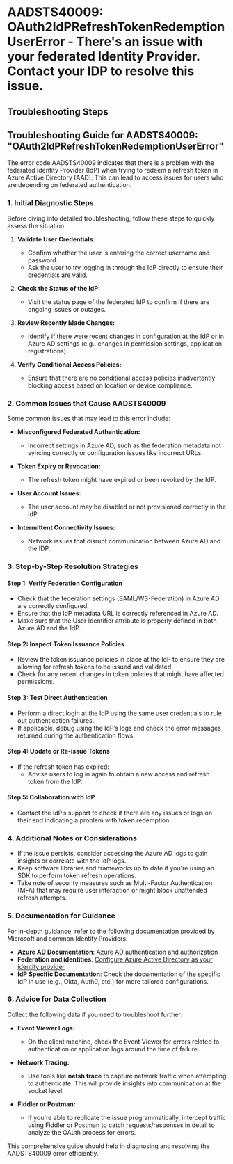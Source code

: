 
# AADSTS40009: OAuth2IdPRefreshTokenRedemptionUserError - There's an issue with your federated Identity Provider. Contact your IDP to resolve this issue.


## Troubleshooting Steps
## Troubleshooting Guide for AADSTS40009: "OAuth2IdPRefreshTokenRedemptionUserError"

The error code AADSTS40009 indicates that there is a problem with the federated Identity Provider (IdP) when trying to redeem a refresh token in Azure Active Directory (AAD). This can lead to access issues for users who are depending on federated authentication.

### 1. Initial Diagnostic Steps

Before diving into detailed troubleshooting, follow these steps to quickly assess the situation:

1. **Validate User Credentials:**
   - Confirm whether the user is entering the correct username and password.
   - Ask the user to try logging in through the IdP directly to ensure their credentials are valid.

2. **Check the Status of the IdP:**
   - Visit the status page of the federated IdP to confirm if there are ongoing issues or outages.

3. **Review Recently Made Changes:**
   - Identify if there were recent changes in configuration at the IdP or in Azure AD settings (e.g., changes in permission settings, application registrations).

4. **Verify Conditional Access Policies:**
   - Ensure that there are no conditional access policies inadvertently blocking access based on location or device compliance.

### 2. Common Issues that Cause AADSTS40009

Some common issues that may lead to this error include:

- **Misconfigured Federated Authentication:**
  - Incorrect settings in Azure AD, such as the federation metadata not syncing correctly or configuration issues like incorrect URLs.

- **Token Expiry or Revocation:**
  - The refresh token might have expired or been revoked by the IdP.

- **User Account Issues:**
  - The user account may be disabled or not provisioned correctly in the IdP.

- **Intermittent Connectivity Issues:**
  - Network issues that disrupt communication between Azure AD and the IDP.

### 3. Step-by-Step Resolution Strategies

#### Step 1: Verify Federation Configuration

- Check that the federation settings (SAML/WS-Federation) in Azure AD are correctly configured.
- Ensure that the IdP metadata URL is correctly referenced in Azure AD.
- Make sure that the User Identifier attribute is properly defined in both Azure AD and the IdP.

#### Step 2: Inspect Token Issuance Policies

- Review the token issuance policies in place at the IdP to ensure they are allowing for refresh tokens to be issued and validated.
- Check for any recent changes in token policies that might have affected permissions.

#### Step 3: Test Direct Authentication

- Perform a direct login at the IdP using the same user credentials to rule out authentication failures.
- If applicable, debug using the IdP’s logs and check the error messages returned during the authentication flows.

#### Step 4: Update or Re-issue Tokens

- If the refresh token has expired:
  - Advise users to log in again to obtain a new access and refresh token from the IdP.

#### Step 5: Collaboration with IdP

- Contact the IdP’s support to check if there are any issues or logs on their end indicating a problem with token redemption.

### 4. Additional Notes or Considerations

- If the issue persists, consider accessing the Azure AD logs to gain insights or correlate with the IdP logs.
- Keep software libraries and frameworks up to date if you're using an SDK to perform token refresh operations.
- Take note of security measures such as Multi-Factor Authentication (MFA) that may require user interaction or might block unattended refresh attempts.

### 5. Documentation for Guidance

For in-depth guidance, refer to the following documentation provided by Microsoft and common Identity Providers:

- **Azure AD Documentation**: [Azure AD authentication and authorization](https://docs.microsoft.com/en-us/azure/active-directory/develop/authentication-scenarios)
- **Federation and identities**: [Configure Azure Active Directory as your identity provider](https://docs.microsoft.com/en-us/azure/active-directory/develop/active-directory-identityprovider)
- **IdP Specific Documentation**: Check the documentation of the specific IdP in use (e.g., Okta, Auth0, etc.) for more tailored configurations.

### 6. Advice for Data Collection

Collect the following data if you need to troubleshoot further:

- **Event Viewer Logs:**
  - On the client machine, check the Event Viewer for errors related to authentication or application logs around the time of failure.

- **Network Tracing:**
  - Use tools like **netsh trace** to capture network traffic when attempting to authenticate. This will provide insights into communication at the socket level.

- **Fiddler or Postman:**
  - If you're able to replicate the issue programmatically, intercept traffic using Fiddler or Postman to catch requests/responses in detail to analyze the OAuth process for errors.

This comprehensive guide should help in diagnosing and resolving the AADSTS40009 error efficiently.